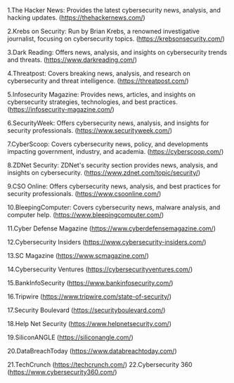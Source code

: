 1.The Hacker News: Provides the latest cybersecurity news, analysis, and hacking updates. (https://thehackernews.com/)


2.Krebs on Security: Run by Brian Krebs, a renowned investigative journalist, focusing on cybersecurity topics. (https://krebsonsecurity.com/)


3.Dark Reading: Offers news, analysis, and insights on cybersecurity trends and threats. (https://www.darkreading.com/)


4.Threatpost: Covers breaking news, analysis, and research on cybersecurity and threat intelligence. (https://threatpost.com/)


5.Infosecurity Magazine: Provides news, articles, and insights on cybersecurity strategies, technologies, and best practices. (https://infosecurity-magazine.com/)


6.SecurityWeek: Offers cybersecurity news, analysis, and insights for security professionals. (https://www.securityweek.com/)


7.CyberScoop: Covers cybersecurity news, policy, and developments impacting government, industry, and academia. (https://cyberscoop.com/)


8.ZDNet Security: ZDNet's security section provides news, analysis, and insights on cybersecurity. (https://www.zdnet.com/topic/security/)


9.CSO Online: Offers cybersecurity news, analysis, and best practices for security professionals. (https://www.csoonline.com/)


10.BleepingComputer: Covers cybersecurity news, malware analysis, and computer help. (https://www.bleepingcomputer.com/)


11.Cyber Defense Magazine (https://www.cyberdefensemagazine.com/)


12.Cybersecurity Insiders (https://www.cybersecurity-insiders.com/)


13.SC Magazine (https://www.scmagazine.com/)


14.Cybersecurity Ventures (https://cybersecurityventures.com/)


15.BankInfoSecurity (https://www.bankinfosecurity.com/)


16.Tripwire (https://www.tripwire.com/state-of-security/)


17.Security Boulevard (https://securityboulevard.com/)


18.Help Net Security (https://www.helpnetsecurity.com/)


19.SiliconANGLE (https://siliconangle.com/)


20.DataBreachToday (https://www.databreachtoday.com/)


21.TechCrunch (https://techcrunch.com/)
22.Cybersecurity 360 (https://www.cybersecurity360.com/)

